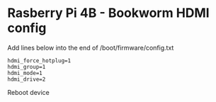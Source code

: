 # Rasberry Pi 4B - Bookworm HDMI config

Add lines below into the end of /boot/firmware/config.txt

```
hdmi_force_hotplug=1
hdmi_group=1
hdmi_mode=1
hdmi_drive=2
```

Reboot device
